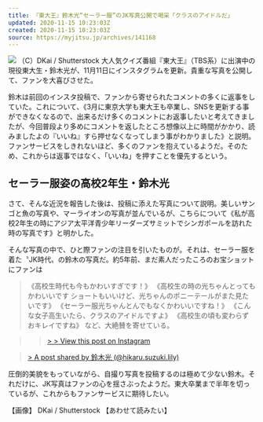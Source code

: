 ```yaml
---
title: 『東大王』鈴木光“セーラー服”のJK写真公開で喝采「クラスのアイドルだ」
updated: 2020-11-15 10:23:03Z
created: 2020-11-15 10:23:03Z
source: https://myjitsu.jp/archives/141168
---
```


![](https://myjitsu.jp/wp-content/uploads/2020/11/shutterstock_1682142913.jpg)
（C）DKai / Shutterstock
大人気クイズ番組『東大王』（TBS系）に出演中の現役東大生・鈴木光が、11月11日にインスタグラムを更新。貴重な写真を公開して、ファンを大喜びさせた。

鈴木は前回のインスタ投稿で、ファンから寄せられたコメントの多くに返事をしていた。これについて、《3月に東京大学も東大王も卒業し、SNSを更新する事ができなくなるので、出来るだけ多くのコメントにお返事したいと考えてきましたが、今回普段より多めにコメントを返したところ想像以上に時間がかかり、読みましたよの『いいね』すら押せなくなってしまう事がわかりました》と説明。ファンサービスをしきれないほど、多くのファンを抱えているようだ。そのため、これからは返事ではなく、「いいね」を押すことを優先するという。

## セーラー服姿の高校2年生・鈴木光

さて、そんな近況を報告した後は、投稿に添えた写真について説明。美しいサンゴと魚の写真や、マーライオンの写真が並んでいるが、こちらについて《私が高校2年生の時にアジア太平洋青少年リーダーズサミットでシンガポールを訪れた時の写真です》と明かした。

そんな写真の中で、ひと際ファンの注目を引いたものが。それは、セーラー服を着た〝JK時代〟の鈴木の写真だ。約5年前、まだ素人だったころのお宝ショットにファンは
> 《高校生時代も今もかわいすぎです！》
> 《高校生の時の光ちゃんとってもかわいいです ショートもいいけど、光ちゃんのポニーテールがまた見たいです》
> 《セーラー服光ちゃんとんでもなくかわいいですね！》
> 《こんな女子高生いたら、クラスのアイドルですよ》
> 《高校生の頃も変わらずおキレイですね》
など、大絶賛を寄せている。

>   > [>         >  View this post on Instagram](https://www.instagram.com/p/CHchXi9Jnea/?utm_source=ig_embed&utm_campaign=loading)

> [> A post shared by 鈴木光 (@hikaru.suzuki.lily)](https://www.instagram.com/p/CHchXi9Jnea/?utm_source=ig_embed&utm_campaign=loading)

圧倒的美貌をもっていながら、自撮り写真を投稿するのは極めて少ない鈴木。それだけに、JK写真はファンの心を揺さぶったようだ。東大卒業まで半年を切っているが、これからもファンサービスに期待したい。

【画像】
DKai / Shutterstock
【あわせて読みたい】
